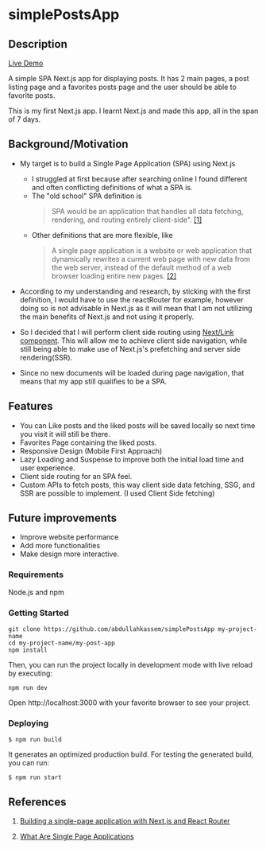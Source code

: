 # simplePostsApp
## Description

[Live Demo](https://simple-posts-4f5mlnlz4-abdullah-kassems-projects.vercel.app)

A simple SPA Next.js app for displaying posts. It has 2 main pages, a post listing page and a favorites posts page and the user should be able to favorite posts.

This is my first Next.js app. I learnt Next.js and made this app, all in the span of 7 days.

## Background/Motivation
- My target is to build a Single Page Application (SPA) using Next.js
    - I struggled at first because after searching online I found different and often conflicting definitions of what a SPA is.
    - The "old school" SPA definition is 
        >SPA would be an application that handles all data fetching, rendering, and routing entirely client-side". [[1]](#references)
    - Other definitions that are more flexible, like 
        >A single page application is a website or web application that dynamically rewrites a current web page with new data from the web server, instead of the default method of a web browser loading entire new pages. [[2]](#references)

- According to my understanding and research, by sticking with the first definition, I would have to use the reactRouter for example, however doing so is not advisable in Next.js as it will mean that I am not utilizing the main benefits of Next.js and not using it properly.

- So I decided that I will perform client side routing using [Next/Link component](https://nextjs.org/docs/app/building-your-application/routing/linking-and-navigating#link-component).
This will allow me to achieve client side navigation, while still being able to make use of Next.js's prefetching and server side rendering(SSR).

- Since no new documents will be loaded during page navigation, that means that my app still qualifies to be a SPA.

## Features

- You can Like posts and the liked posts will be saved locally so next time you visit it will still be there.
- Favorites Page containing the liked posts.
- Responsive Design (Mobile First Approach)
- Lazy Loading and Suspense to improve both the initial load time and user experience.
- Client side routing for an SPA feel.
- Custom APIs to fetch posts, this way client side data fetching, SSG, and SSR are possible to implement. (I used Client Side fetching)

## Future improvements
- Improve website performance
- Add more functionalities 
- Make design more interactive.


<!-- I got the getting started section from https://github.com/ixartz/Next-js-Boilerplate/blob/main/README.md?plain=1 -->

### Requirements

Node.js and npm

### Getting Started 


```shell
git clone https://github.com/abdullahkassem/simplePostsApp my-project-name
cd my-project-name/my-post-app
npm install
```

Then, you can run the project locally in development mode with live reload by executing:

```shell
npm run dev
```

Open http://localhost:3000 with your favorite browser to see your project.

### Deploying


```shell
$ npm run build
```

It generates an optimized production build. For testing the generated build, you can run:

```shell
$ npm run start
```



## References
1. [ Building a single-page application with Next.js and React Router](https://colinhacks.com/essays/building-a-spa-with-nextjs)

2. [What Are Single Page Applications](https://www.bloomreach.com/en/blog/2018/what-is-a-single-page-application)


